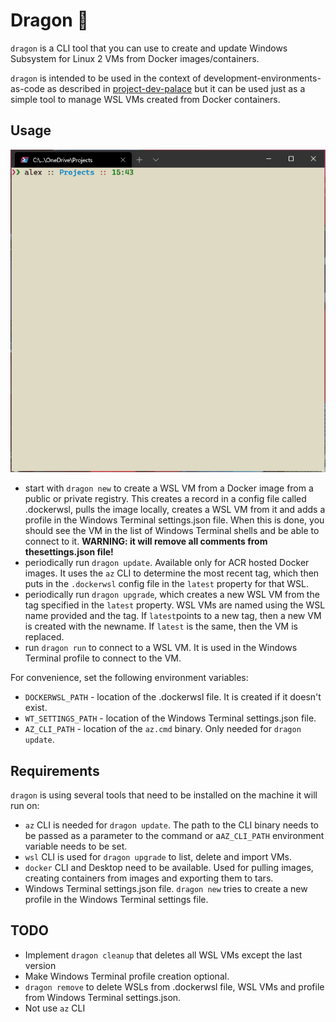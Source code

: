 # Dragon 🐉

`dragon` is a CLI tool that you can use to create and update Windows Subsystem for Linux 2 VMs from Docker images/containers.

`dragon` is intended to be used in the context of development-environments-as-code as described in [project-dev-palace](https://github.com/alexchiri/project-dev-palace) but it can be used just as a simple tool to manage WSL VMs created from Docker containers.

## Usage

![](assets/dragon_new.gif)

* start with `dragon new` to create a WSL VM from a Docker image from a public or private registry. This creates a record in a config file called .dockerwsl, pulls the image locally, creates a WSL VM from it and adds a profile in the Windows Terminal settings.json file. When this is done, you should see the VM in the list of Windows Terminal shells and be able to connect to it. **WARNING: it will remove all comments from thesettings.json file!**
* periodically run `dragon update`. Available only for ACR hosted Docker images. It uses the `az` CLI to determine the most recent tag, which then puts in the `.dockerwsl` config file in the `latest` property for that WSL.
* periodically run `dragon upgrade`, which creates a new WSL VM from the tag specified in the `latest` property. WSL VMs are named using the WSL name provided and the tag. If `latest`points to a new tag, then a new VM is created with the newname. If `latest` is the same, then the VM is replaced.
* run `dragon run` to connect to a WSL VM. It is used in the Windows Terminal profile to connect to the VM.

For convenience, set the following environment variables:
* `DOCKERWSL_PATH` - location of the .dockerwsl file. It is created if it doesn't exist.
* `WT_SETTINGS_PATH` - location of the Windows Terminal settings.json file.
* `AZ_CLI_PATH` - location of the `az.cmd` binary. Only needed for `dragon update`.

## Requirements

`dragon` is using several tools that need to be installed on the machine it will run on:
    
* `az` CLI is needed for `dragon update`. The path to the CLI binary needs to be passed as a parameter to the command or a`AZ_CLI_PATH` environment variable needs to be set.
* `wsl` CLI is used for `dragon upgrade` to list, delete and import VMs.
* `docker` CLI and Desktop need to be available. Used for pulling images, creating containers from images and exporting them to tars.
* Windows Terminal settings.json file. `dragon new` tries to create a new profile in the Windows Terminal settings file.

## TODO

* Implement `dragon cleanup` that deletes all WSL VMs except the last version
* Make Windows Terminal profile creation optional.
* `dragon remove` to delete WSLs from .dockerwsl file, WSL VMs and profile from Windows Terminal settings.json.
* Not use `az` CLI